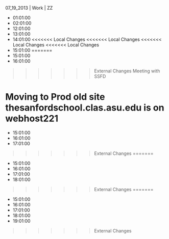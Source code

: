 07_19_2013 | Work | ZZ 
* 01:01:00
* 02:01:00
* 12:01:00
* 13:01:00
* 14:01:00
<<<<<<< Local Changes
<<<<<<< Local Changes
<<<<<<< Local Changes
<<<<<<< Local Changes
* 15:01:00
=======
* 15:01:00
* 16:01:00
>>>>>>> External Changes
Meeting with SSFD

Moving to Prod
old site thesanfordschool.clas.asu.edu is on webhost221
=======
* 15:01:00
* 16:01:00
* 17:01:00
>>>>>>> External Changes
=======
* 15:01:00
* 16:01:00
* 17:01:00
* 18:01:00
>>>>>>> External Changes
=======
* 15:01:00
* 16:01:00
* 17:01:00
* 18:01:00
* 19:01:00
>>>>>>> External Changes
